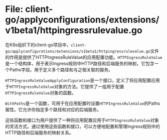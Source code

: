 # File: client-go/applyconfigurations/extensions/v1beta1/httpingressrulevalue.go

在K8s组织下的client-go项目中，`client-go/applyconfigurations/extensions/v1beta1/httpingressrulevalue.go`文件的作用是提供了HTTPIngressRuleValue的应用配置功能。`HTTPIngressRuleValue`是一个结构体，用于表示Ingress规则中HTTP路径和后端服务的映射。它包含一个Paths字段，用于定义多个路径和与之相关联的服务。

`HTTPIngressRuleValueApplyConfiguration`是一个接口，定义了将应用配置应用于`HTTPIngressRuleValue`对象的方法。它提供了一组用于配置`HTTPIngressRuleValue`对象的函数。

`WithPaths`是一个函数，可用于在应用配置时设置`HTTPIngressRuleValue`的Paths属性。它允许你指定多个路径和对应的后端服务。

这些函数和接口为用户提供了一种将应用配置应用于`HTTPIngressRuleValue`对象的灵活方式。通过使用这些函数和接口，可以方便地配置和管理Ingress规则中的HTTP路径和后端服务的映射关系。


